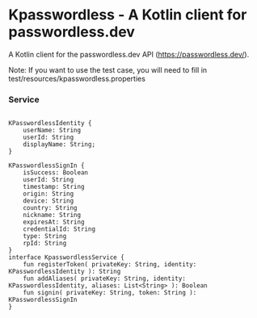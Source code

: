# Kpasswordless - A Kotlin client for passwordless.dev 

A Kotlin client for the passwordless.dev API (https://passwordless.dev/).

Note: If you want to use the test case, you will need to fill in test/resources/kpasswordless.properties

### Service ###

```

KPasswordlessIdentity {
    userName: String
    userId: String
    displayName: String;
}

KPasswordlessSignIn {
    isSuccess: Boolean
    userId: String
    timestamp: String
    origin: String
    device: String
    country: String
    nickname: String
    expiresAt: String
    credentialId: String
    type: String
    rpId: String
}
interface KpasswordlessService {
    fun registerToken( privateKey: String, identity: KPasswordlessIdentity ): String
    fun addAliases( privateKey: String, identity: KPasswordlessIdentity, aliases: List<String> ): Boolean
    fun signin( privateKey: String, token: String ): KPasswordlessSignIn
}
```
